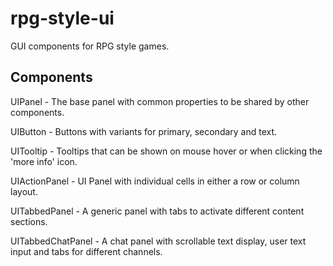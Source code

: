 # rpg-style-ui
GUI components for RPG style games.

## Components

UIPanel - The base panel with common properties to be shared by other components.

UIButton - Buttons with variants for primary, secondary and text.

UITooltip - Tooltips that can be shown on mouse hover or when clicking the 'more info' icon.

UIActionPanel - UI Panel with individual cells in either a row or column layout.

UITabbedPanel - A generic panel with tabs to activate different content sections.

UITabbedChatPanel - A chat panel with scrollable text display, user text input and tabs for different channels.
